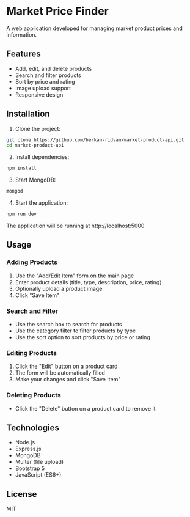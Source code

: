 # Market Price Finder

A web application developed for managing market product prices and information.

## Features

- Add, edit, and delete products
- Search and filter products
- Sort by price and rating
- Image upload support
- Responsive design

## Installation

1. Clone the project:
```bash
git clone https://github.com/berkan-ridvan/market-product-api.git
cd market-product-api
```

2. Install dependencies:
```bash
npm install
```

3. Start MongoDB:
```bash
mongod
```

4. Start the application:
```bash
npm run dev
```

The application will be running at http://localhost:5000

## Usage

### Adding Products
1. Use the "Add/Edit Item" form on the main page
2. Enter product details (title, type, description, price, rating)
3. Optionally upload a product image
4. Click "Save Item"

### Search and Filter
- Use the search box to search for products
- Use the category filter to filter products by type
- Use the sort option to sort products by price or rating

### Editing Products
1. Click the "Edit" button on a product card
2. The form will be automatically filled
3. Make your changes and click "Save Item"

### Deleting Products
- Click the "Delete" button on a product card to remove it

## Technologies

- Node.js
- Express.js
- MongoDB
- Multer (file upload)
- Bootstrap 5
- JavaScript (ES6+)

## License

MIT
